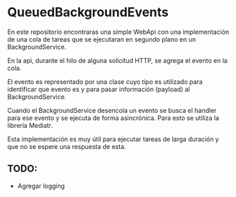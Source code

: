 # QueuedBackgroundEvents

En este repositorio encontraras una simple WebApi con una implementación de una cola de tareas que se ejecutaran en segundo plano en un BackgroundService.

En la api, durante el hilo de alguna solicitud HTTP, se agrega el evento en la cola.

El evento es representado por una clase cuyo tipo es utilizado para identificar que evento es y para pasar información (payload) al BackgroundService.

Cuando el BackgroundService desencola un evento se busca el handler para ese evento y se ejecuta de forma asincrónica. Para esto se utiliza la librería Mediatr.

Esta implementación es muy útil para ejecutar tareas de larga duración y que no se espere una respuesta de esta.

## TODO:
 - Agregar logging
